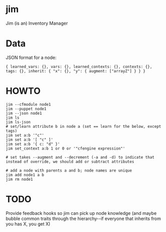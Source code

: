 jim
===

Jim (is an) Inventory Manager

# Data

JSON format for a node:

    { learned_vars: {}, vars: {}, learned_contexts: {}, contexts: {}, tags: {}, inherit: { "x": {}, "y": { augment: ["arrayZ"] } } }

# HOWTO

    jim --cfmodule node1
    jim --puppet node1
    jim --json node1
    jim ls
    jim ls-json
    # set/learn attribute b in node a (set == learn for the below, except tags)
    jim set a:b '"c"'
    jim set a:b '[ "c" ]'
    jim set a:b '{ c: "d" }'
    jim set_context a:b 1 or 0 or '"cfengine expression"'
    
    # set takes --augment and --decrement (-a and -d) to indicate that instead of override, we should add or subtract attributes
    
    # add a node with parents a and b; node names are unique
    jim add node1 a b
    jim rm node1

# TODO

Provide feedback hooks so jim can pick up node knowledge (and maybe
bubble common traits through the hierarchy--if everyone that inherits
from you has X, you get X)
